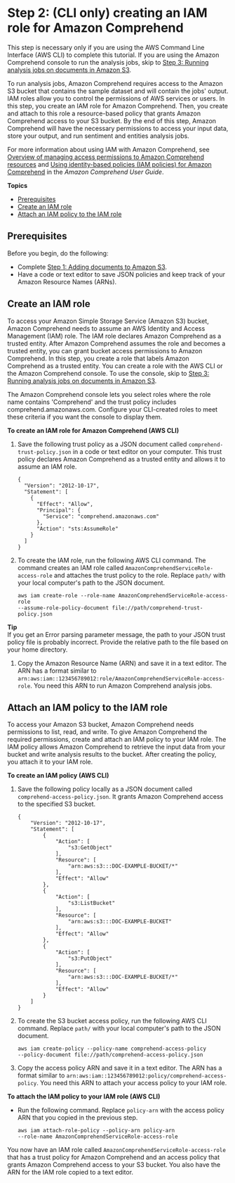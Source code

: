 # Step 2: \(CLI only\) creating an IAM role for Amazon Comprehend<a name="tutorial-reviews-create-role"></a>

This step is necessary only if you are using the AWS Command Line Interface \(AWS CLI\) to complete this tutorial\. If you are using the Amazon Comprehend console to run the analysis jobs, skip to [Step 3: Running analysis jobs on documents in Amazon S3](tutorial-reviews-analysis.md)\.

To run analysis jobs, Amazon Comprehend requires access to the Amazon S3 bucket that contains the sample dataset and will contain the jobs' output\. IAM roles allow you to control the permissions of AWS services or users\. In this step, you create an IAM role for Amazon Comprehend\. Then, you create and attach to this role a resource\-based policy that grants Amazon Comprehend access to your S3 bucket\. By the end of this step, Amazon Comprehend will have the necessary permissions to access your input data, store your output, and run sentiment and entities analysis jobs\.

For more information about using IAM with Amazon Comprehend, see [Overview of managing access permissions to Amazon Comprehend resources](access-control-overview.md) and [Using identity\-based policies \(IAM policies\) for Amazon Comprehend](access-control-managing-permissions.md) in the *Amazon Comprehend User Guide*\.

**Topics**
+ [Prerequisites](#tutorial-reviews-create-role-prereqs)
+ [Create an IAM role](#tutorial-reviews-create-role-trust-policy)
+ [Attach an IAM policy to the IAM role](#tutorial-reviews-create-role-policy)

## Prerequisites<a name="tutorial-reviews-create-role-prereqs"></a>

Before you begin, do the following:
+ Complete [Step 1: Adding documents to Amazon S3](tutorial-reviews-add-docs.md)\.
+ Have a code or text editor to save JSON policies and keep track of your Amazon Resource Names \(ARNs\)\.

## Create an IAM role<a name="tutorial-reviews-create-role-trust-policy"></a>

To access your Amazon Simple Storage Service \(Amazon S3\) bucket, Amazon Comprehend needs to assume an AWS Identity and Access Management \(IAM\) role\. The IAM role declares Amazon Comprehend as a trusted entity\. After Amazon Comprehend assumes the role and becomes a trusted entity, you can grant bucket access permissions to Amazon Comprehend\. In this step, you create a role that labels Amazon Comprehend as a trusted entity\. You can create a role with the AWS CLI or the Amazon Comprehend console\. To use the console, skip to [Step 3: Running analysis jobs on documents in Amazon S3](tutorial-reviews-analysis.md)\.

The Amazon Comprehend console lets you select roles where the role name contains 'Comprehend' and the trust policy includes comprehend\.amazonaws\.com\. Configure your CLI\-created roles to meet these criteria if you want the console to display them\.



**To create an IAM role for Amazon Comprehend \(AWS CLI\)**

1. Save the following trust policy as a JSON document called `comprehend-trust-policy.json` in a code or text editor on your computer\. This trust policy declares Amazon Comprehend as a trusted entity and allows it to assume an IAM role\.

   ```
   {
     "Version": "2012-10-17",
     "Statement": [
       {
         "Effect": "Allow",
         "Principal": {
           "Service": "comprehend.amazonaws.com"
         },
         "Action": "sts:AssumeRole"
       }
     ]
   }
   ```

1. To create the IAM role, run the following AWS CLI command\. The command creates an IAM role called `AmazonComprehendServiceRole-access-role` and attaches the trust policy to the role\. Replace `path/` with your local computer's path to the JSON document\.

   ```
   aws iam create-role --role-name AmazonComprehendServiceRole-access-role
   --assume-role-policy-document file://path/comprehend-trust-policy.json
   ```
**Tip**  
If you get an Error parsing parameter message, the path to your JSON trust policy file is probably incorrect\. Provide the relative path to the file based on your home directory\.

1. Copy the Amazon Resource Name \(ARN\) and save it in a text editor\. The ARN has a format similar to `arn:aws:iam::123456789012:role/AmazonComprehendServiceRole-access-role`\. You need this ARN to run Amazon Comprehend analysis jobs\.

## Attach an IAM policy to the IAM role<a name="tutorial-reviews-create-role-policy"></a>

To access your Amazon S3 bucket, Amazon Comprehend needs permissions to list, read, and write\. To give Amazon Comprehend the required permissions, create and attach an IAM policy to your IAM role\. The IAM policy allows Amazon Comprehend to retrieve the input data from your bucket and write analysis results to the bucket\. After creating the policy, you attach it to your IAM role\.

**To create an IAM policy \(AWS CLI\)**

1. Save the following policy locally as a JSON document called `comprehend-access-policy.json`\. It grants Amazon Comprehend access to the specified S3 bucket\.

   ```
   {
       "Version": "2012-10-17",
       "Statement": [
           {
               "Action": [
                   "s3:GetObject"
               ],
               "Resource": [
                   "arn:aws:s3:::DOC-EXAMPLE-BUCKET/*"
               ],
               "Effect": "Allow"
           },
           {
               "Action": [
                   "s3:ListBucket"
               ],
               "Resource": [
                   "arn:aws:s3:::DOC-EXAMPLE-BUCKET"
               ],
               "Effect": "Allow"
           },
           {
               "Action": [
                   "s3:PutObject"
               ],
               "Resource": [
                   "arn:aws:s3:::DOC-EXAMPLE-BUCKET/*"
               ],
               "Effect": "Allow"
           }
       ]
   }
   ```

1. To create the S3 bucket access policy, run the following AWS CLI command\. Replace `path/` with your local computer's path to the JSON document\.

   ```
   aws iam create-policy --policy-name comprehend-access-policy
   --policy-document file://path/comprehend-access-policy.json
   ```

1. Copy the access policy ARN and save it in a text editor\. The ARN has a format similar to `arn:aws:iam::123456789012:policy/comprehend-access-policy`\. You need this ARN to attach your access policy to your IAM role\.

**To attach the IAM policy to your IAM role \(AWS CLI\)**
+ Run the following command\. Replace `policy-arn` with the access policy ARN that you copied in the previous step\.

  ```
  aws iam attach-role-policy --policy-arn policy-arn
  --role-name AmazonComprehendServiceRole-access-role
  ```

You now have an IAM role called `AmazonComprehendServiceRole-access-role` that has a trust policy for Amazon Comprehend and an access policy that grants Amazon Comprehend access to your S3 bucket\. You also have the ARN for the IAM role copied to a text editor\.